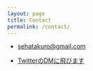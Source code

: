 ```yaml
---
layout: page
title: Contact
permalink: /contact/
---
```


- sehatakuro@gmail.com

- [TwitterのDMに飛びます](https://twitter.com/messages/compose?recipient_id=1031932278862053376)
